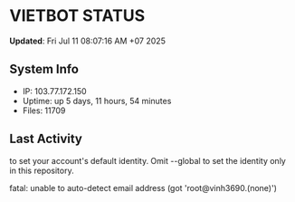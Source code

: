 # VIETBOT STATUS
**Updated**: Fri Jul 11 08:07:16 AM +07 2025

## System Info
- IP: 103.77.172.150
- Uptime: up 5 days, 11 hours, 54 minutes
- Files: 11709

## Last Activity

to set your account's default identity.
Omit --global to set the identity only in this repository.

fatal: unable to auto-detect email address (got 'root@vinh3690.(none)')
